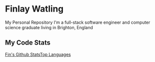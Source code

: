 # Finlay Watling
My Personal Repository
I'm a full-stack software engineer and computer science graduate living in Brighton, England


## My Code Stats
[Fin's Github Stats](https://github-readme-stats.vercel.app/api?username=finwatling&count_private=true&show_icons=true&hide_border=true&hide_title=true&bg_color=2a2a2a&text_color=f2f2f2&icon_color=1382cc)[Top Languages](https://github-readme-stats.vercel.app/api/top-langs/?username=finwatling&layout=compact&hide_border=true&count_private=true&bg_color=2a2a2a&text_color=f2f2f2&icon_color=1382cc)
